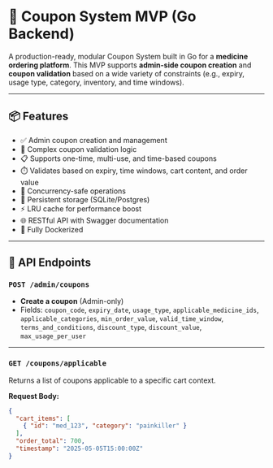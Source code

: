 # 🧾 Coupon System MVP (Go Backend)

A production-ready, modular Coupon System built in Go for a **medicine ordering platform**. This MVP supports **admin-side coupon creation** and **coupon validation** based on a wide variety of constraints (e.g., expiry, usage type, category, inventory, and time windows).

---

## 📦 Features

- ✅ Admin coupon creation and management
- 🧠 Complex coupon validation logic
- 📋 Supports one-time, multi-use, and time-based coupons
- ⏱️ Validates based on expiry, time windows, cart content, and order value
- 🔁 Concurrency-safe operations
- 💾 Persistent storage (SQLite/Postgres)
- ⚡ LRU cache for performance boost
- 🌐 RESTful API with Swagger documentation
- 🐳 Fully Dockerized

---

## 🔗 API Endpoints

### `POST /admin/coupons`
- **Create a coupon** (Admin-only)
- Fields: `coupon_code`, `expiry_date`, `usage_type`, `applicable_medicine_ids`, `applicable_categories`, `min_order_value`, `valid_time_window`, `terms_and_conditions`, `discount_type`, `discount_value`, `max_usage_per_user`

---

### `GET /coupons/applicable`
Returns a list of coupons applicable to a specific cart context.

**Request Body:**
```json
{
  "cart_items": [
    { "id": "med_123", "category": "painkiller" }
  ],
  "order_total": 700,
  "timestamp": "2025-05-05T15:00:00Z"
}
